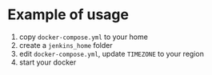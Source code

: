 # Example of usage

1. copy `docker-compose.yml` to your home
2. create a `jenkins_home` folder
3. edit `docker-compose.yml`, update `TIMEZONE` to your region
4. start your docker

